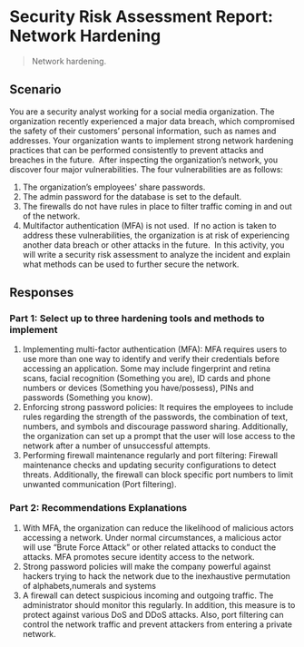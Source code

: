 # Security Risk Assessment Report: Network Hardening
> Network hardening. 

## Scenario 

You are a security analyst working for a social media organization. The organization recently experienced a major data breach, which compromised the safety of their customers’ personal information, such as names and addresses. Your organization wants to implement strong network hardening practices that can be performed consistently to prevent attacks and breaches in the future. 
After inspecting the organization’s network, you discover four major vulnerabilities. The four vulnerabilities are as follows:
1.	The organization’s employees' share passwords.
2.	The admin password for the database is set to the default.
3.	The firewalls do not have rules in place to filter traffic coming in and out of the network.
4.	Multifactor authentication (MFA) is not used. 
If no action is taken to address these vulnerabilities, the organization is at risk of experiencing another data breach or other attacks in the future. 
In this activity, you will write a security risk assessment to analyze the incident and explain what methods can be used to further secure the network.

## Responses
### Part 1: Select up to three hardening tools and methods to implement
1. Implementing multi-factor authentication (MFA):
MFA requires users to use more than one way to identify and verify their credentials before accessing an application. Some may include fingerprint and retina scans, facial recognition (Something you are), ID cards and phone numbers or devices (Something you have/possess), PINs and passwords (Something you know).
2. Enforcing strong password policies:
It requires the employees to include rules regarding the strength of the passwords, the combination of text, numbers, and symbols and discourage password sharing. Additionally, the organization can set up a prompt that the user will lose access to the network after a number of unsuccessful attempts.
3. Performing firewall maintenance regularly and port filtering:
Firewall maintenance checks and updating security configurations to detect threats. Additionally, the firewall can block specific port numbers to limit unwanted communication (Port filtering).

### Part 2: Recommendations Explanations
1. With MFA, the organization can reduce the likelihood of malicious actors accessing a network. Under normal circumstances, a malicious actor will use “Brute Force Attack” or other related attacks to conduct the attacks. MFA promotes secure identity access to the network. 
2. Strong password policies will make the company powerful against hackers trying to hack the network due to the inexhaustive permutation of alphabets,numerals and systems 
3. A firewall can detect suspicious incoming and outgoing traffic. The administrator should monitor this regularly. In addition, this measure is to protect against various DoS and DDoS attacks. Also, port filtering can control the network traffic and prevent attackers from entering a private network.
